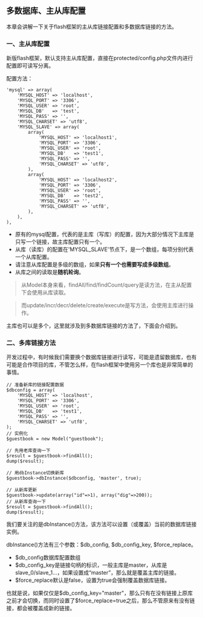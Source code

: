 ## 多数据库、主从库配置

本章会讲解一下关于flash框架的主从库链接配置和多数据库链接的方法。

### 一、主从库配置

新版flash框架，默认支持主从库配置，直接在protected/config.php文件内进行配置即可读写分离。

配置方法：

    'mysql' => array(
        'MYSQL_HOST' => 'localhost',
        'MYSQL_PORT' => '3306',
        'MYSQL_USER' => 'root',
        'MYSQL_DB'   => 'test',
        'MYSQL_PASS' => '',
        'MYSQL_CHARSET' => 'utf8',
        'MYSQL_SLAVE' => array(
            array(
                'MYSQL_HOST' => 'localhost1',
                'MYSQL_PORT' => '3306',
                'MYSQL_USER' => 'root',
                'MYSQL_DB'   => 'test1',
                'MYSQL_PASS' => '',
                'MYSQL_CHARSET' => 'utf8',
            ),
            array(
                'MYSQL_HOST' => 'localhost2',
                'MYSQL_PORT' => '3306',
                'MYSQL_USER' => 'root',
                'MYSQL_DB'   => 'test2',
                'MYSQL_PASS' => '',
                'MYSQL_CHARSET' => 'utf8',
            ),
        ),
    ),

- 原有的mysql配置，代表的是主库（写库）的配置，因为大部分情况下主库是只写一个链接，故主库配置只有一个。
- 从库（读库）的配置在'MYSQL_SLAVE'节点下，是一个数组，每项分别代表一个从库配置。
- 请注意从库配置是多级的数组，如果**只有一个也需要写成多级数组**。
- 从库之间的读取是**随机轮询**。

> 从Model本身来看，findAll/find/findCount/query是读方法，在主从配置下会使用从库读取。

> 而update/incr/decr/delete/create/execute是写方法，会使用主库进行操作。

主库也可以是多个，这里就涉及到多数据库链接的方法了，下面会介绍到。

### 二、多库链接方法

开发过程中，有时候我们需要换个数据库链接进行读写，可能是遗留数据库，也有可能是合作项目的库，不管怎么样，在flash框架中使用另一个库也是非常简单的事情。

    // 准备新库的链接配置数据
    $dbconfig = array(
        'MYSQL_HOST' => 'localhost',
        'MYSQL_PORT' => '3306',
        'MYSQL_USER' => 'root',
        'MYSQL_DB'   => 'test1',
        'MYSQL_PASS' => '',
        'MYSQL_CHARSET' => 'utf8',
    );
    // 实例化
    $guestbook = new Model("guestbook");
    
    // 先用老库查询一下
    $result = $guestbook->findAll();
    dump($result);
    
    // 用dbInstance切换新库
    $guestbook->dbInstance($dbconfig, 'master', true);
    
    // 从新库更新
    $guestbook->update(array("id"=>1), array("dig"=>200));
    // 从新库查询一下
    $result = $guestbook->findAll();
    dump($result);
    
我们要关注的是dbInstance()方法，该方法可以设置（或覆盖）当前的数据库链接实例。

dbInstance()方法有三个参数：$db_config, $db_config_key, $force_replace。

- $db_config数据库配置数组
- $db_config_key是链接句柄的标识，一般主库是master，从库是slave_0/slave_1...，如果设置成“master”，那么就是覆盖主库的链接。
- $force_replace默认是false，设置为true会强制覆盖数据库链接。

也就是说，如果仅仅是$db_config_key="master"，那么只有在没有链接上原库之前才会切换，而同时设置了$force_replace=true之后，那么不管原来有没有链接，都会被覆盖成新的链接。

